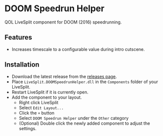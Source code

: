 # DOOM Speedrun Helper

QOL LiveSplit component for DOOM (2016) speedrunning.

## Features
- Increases timescale to a configurable value during intro cutscene.

## Installation
- Download the latest release from the [releases page](https://github.com/leonardvdj/LiveSplit.DOOMSpeedrunHelper/releases).
- Place `LiveSplit.DOOMSpeedrunHelper.dll` in the `Components` folder of your LiveSplit.
- Restart LiveSplit if it is currently open.
- Add the component to your layout.
	- Right click LiveSplit
	- Select `Edit Layout...`
	- Click the `+` button
	- Select `DOOM Speedrun Helper` under the `Other` category
	- (Optional) Double click the newly added component to adjust the settings.
